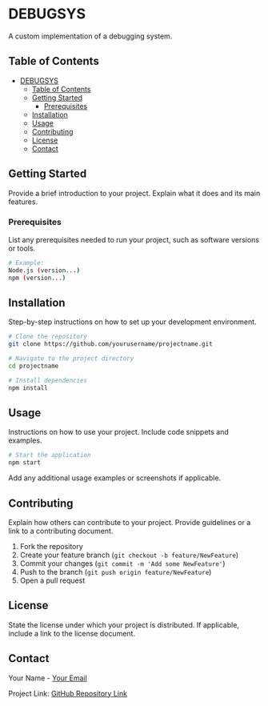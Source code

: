 # DEBUGSYS

A custom implementation of a debugging system.

## Table of Contents

- [DEBUGSYS](#debugsys)
  - [Table of Contents](#table-of-contents)
  - [Getting Started](#getting-started)
    - [Prerequisites](#prerequisites)
  - [Installation](#installation)
  - [Usage](#usage)
  - [Contributing](#contributing)
  - [License](#license)
  - [Contact](#contact)

## Getting Started

Provide a brief introduction to your project. Explain what it does and its main features.

### Prerequisites

List any prerequisites needed to run your project, such as software versions or tools.

```bash
# Example:
Node.js (version...)
npm (version...)
```


## Installation

Step-by-step instructions on how to set up your development environment.

```bash
# Clone the repository
git clone https://github.com/yourusername/projectname.git

# Navigate to the project directory
cd projectname

# Install dependencies
npm install
```


## Usage

Instructions on how to use your project. Include code snippets and examples.

```bash
# Start the application
npm start
```


Add any additional usage examples or screenshots if applicable.

## Contributing

Explain how others can contribute to your project. Provide guidelines or a link to a contributing document.

1. Fork the repository
2. Create your feature branch (`git checkout -b feature/NewFeature`)
3. Commit your changes (`git commit -m 'Add some NewFeature'`)
4. Push to the branch (`git push origin feature/NewFeature`)
5. Open a pull request

## License

State the license under which your project is distributed. If applicable, include a link to the license document.

## Contact

Your Name - [Your Email](mailto:youremail@example.com)

Project Link: [GitHub Repository Link](https://github.com/yourusername/projectname)
